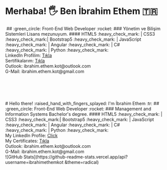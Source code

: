 # Merhaba! :raised_hand_with_fingers_splayed: Ben İbrahim Ethem :tr:
<img src="">
## :green_circle: Front-End Web Developer :rocket:
### Yönetim ve Bilişim Sistemleri Lisans mezunuyum.
#### HTML5 :heavy_check_mark: | CSS3 :heavy_check_mark:| Bootstrap5 :heavy_check_mark: | JavaScript :heavy_check_mark: | Angular :heavy_check_mark: | C# :heavy_check_mark: | Python :heavy_check_mark:<br/>
LinkedIn Profilim: <a href="https://www.linkedin.com/in/ibrahim-ethem-kot/">Tıkla</a><br/>
Sertifikalarım: <a href="https://www.linkedin.com/in/ibrahim-ethem-kot/details/certifications/">Tıkla</a><br/>
Outlook: ibrahim.ethem.kot@outlook.com<br/>
G-Mail: ibrahim.ethem.kot@gmail.com<br/>
<br/><br/><br/><br/><br/>
# Hello there! :raised_hand_with_fingers_splayed: I'm İbrahim Ethem :tr:
## :green_circle: Front-End Web Developer :rocket:
### Management and Information Systems Bachelor's degree.
#### HTML5 :heavy_check_mark: | CSS3 :heavy_check_mark:| Bootstrap5 :heavy_check_mark: | JavaScript :heavy_check_mark: | Angular :heavy_check_mark: | C# :heavy_check_mark: | Python :heavy_check_mark:<br/>
My LinkedIn Profile: <a href="https://www.linkedin.com/in/ibrahim-ethem-kot/">Click</a><br/>
My Certificates: <a href="https://www.linkedin.com/in/ibrahim-ethem-kot/details/certifications/">Tıkla</a><br/>
Outlook: ibrahim.ethem.kot@outlook.com<br/>
G-Mail: ibrahim.ethem.kot@gmail.com<br/>
![GitHub Stats](https://github-readme-stats.vercel.app/api?username=ibrahimethemkot &theme=radical)
